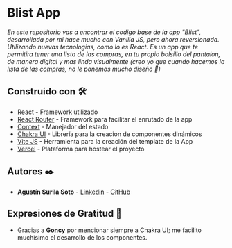 # Blist App

_En este repositorio vas a encontrar el codigo base de la app "Blist", desarrollada por mi hace mucho con Vanilla JS, pero ahora reversionada. Utilizando nuevas tecnologías, como lo es React._
_Es un app que te permitira tener una lista de las compras, en tu propio bolsillo del pantalon, de manera digital y mas linda visualmente (creo yo que cuando hacemos la lista de las compras, no le ponemos mucho diseño 🙈)_

## Construido con 🛠️

- [React](https://es.reactjs.org/docs/getting-started.html) - Framework utilizado
- [React Router](https://reactrouter.com/) - Framework para facilitar el enrutado de la app
- [Context](https://es.reactjs.org/docs/context.html) - Manejador del estado
- [Chakra UI](https://chakra-ui.com/) - Librería para la creacion de componentes dinámicos
- [Vite JS](https://vitejs.dev/) - Herramienta para la creación del template de la App
- [Vercel](https://vercel.com/) - Plataforma para hostear el proyecto

## Autores ✒️

- **Agustín Surila Soto** - [Linkedin](https://www.linkedin.com/in/agust%C3%ADn-surila-soto-80b29b1b5/) - [GitHub](https://github.com/Auchan22/)

## Expresiones de Gratitud 🎁

- Gracias a **[Goncy](https://twitter.com/goncy?s=20&t=q1QFqqICQ8TuTno6vLmo3g)** por mencionar siempre a Chakra UI; me facilito muchisimo el desarrollo de los componentes.
